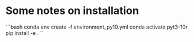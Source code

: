 # Some notes on installation


´´´bash
conda env create -f environment_py10.yml 
conda activate pyt3-10r
pip install -e . 
´´
